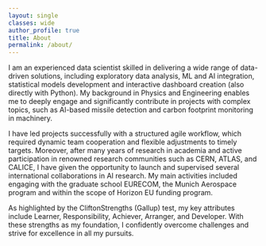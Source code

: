 ```yaml
---
layout: single
classes: wide
author_profile: true
title: About
permalink: /about/
---
```


I am an experienced data scientist skilled in delivering a wide range of data-driven solutions, including exploratory data analysis, ML and AI integration, statistical models development and interactive dashboard creation (also directly with Python). My background in Physics and Engineering enables me to deeply engage and significantly contribute in projects with complex topics, such as AI-based missile detection and carbon footprint monitoring in machinery.

I have led projects successfully with a structured agile workflow, which required dynamic team cooperation and flexible adjustments to timely targets. Moreover, after many years of research in academia and active participation in renowned research communities such as CERN, ATLAS, and CALICE, I have given the opportunity to launch and supervised several international collaborations in AI research. My main activities included engaging with the graduate school EURECOM, the Munich Aerospace program and within the scope of Horizon EU funding program.

As highlighted by the CliftonStrengths (Gallup) test, my key attributes include Learner, Responsibility, Achiever, Arranger, and Developer. With these strengths as my foundation, I confidently overcome challenges and strive for excellence in all my pursuits.
